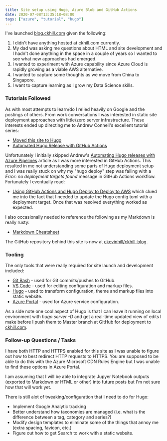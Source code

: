 ```yaml
---
title: Site setup using Hugo, Azure Blob and GitHub Actions
date: 2020-07-08T13:35:18+08:00
tags: ["azure", "tutorial", "hugo"]
---
```


I've launched [blog.ckhill.com](https://blog.ckhill.com) given the following:
1. I didn't have anything hosted at ckhill.com currently.
2. My dad was asking me questions about HTML and site development and I hadn't done anything in the space in a couple of years so I wanted to see what new approaches had emerged.
3. I wanted to experiment with Azure capability since Azure Cloud is rapidly growing as a viable AWS alternative.
4. I wanted to capture some thoughts as we move from China to Singapore.
5. I want to capture learning as I grow my Data Science skills.

### Tutorials Followed

As with most attempts to learn/do I relied heavily on Google and the postings of others.  From work conversations I was interested in static site deployment approaches with little/zero server infrastructure.  These interests ended up directing me to Andrew Connell's excellent tutorial series:

* [Moved this site to Hugo](https://www.andrewconnell.com/blog/moved-this-site-to-hugo/)
* [Automated Hugo Release with GitHub Actions](https://www.andrewconnell.com/blog/automated-hugo-releases-with-github-actions/)

Unfortunately I initially skipped Andrew's [Automating Hugo releases with Azure Pipelines](https://www.andrewconnell.com/blog/automated-hugo-releases-with-azure-pipelines/) article as I was more interested in GitHub Actions.  This resulted in me not understanding some parts of Hugo deployment setup and I was really stuck on why my "hugo deploy" step was failing with a *Error: no deployment targets found* message in GitHub Actions workflow.  Fortunately I eventually read:
* [Using GitHub Actions and Hugo Deploy to Deploy to AWS](https://capgemini.github.io/development/Using-GitHub-Actions-and-Hugo-Deploy-to-Deploy-to-AWS/)
which clued me into the fact that I needed to update the Hugo config.toml with a deployment target.  Once that was resolved everything worked as expected.

I also occasionally needed to reference the following as my Markdown is really rusty:

* [Markdown Cheatsheet](https://github.com/adam-p/markdown-here/wiki/Markdown-Cheatsheet)

The GitHub repository behind this site is now at [ckevinhill/ckhill-blog](https://github.com/ckevinhill/ckhill-blog).

### Tooling

The only tools that were really required for site launch and development included:

* [Git Bash](https://gitforwindows.org/) - used for Git commits/pushes to GitHub.
* [VS Code](https://code.visualstudio.com/) - used for editing configuration and markup files.
* [Hugo](https://gohugo.io/) - used to transform configuration, theme and markup files into static website.
* [Azure Portal](https://azure.microsoft.com/en-us/features/azure-portal/) - used for Azure service configuration.

As a side note one cool aspect of Hugo is that I can leave it running on local environment with *hugo server -D* and get a real-time updated view of edits I make before I push them to Master branch at GitHub for deployment to [ckhill.com](https://blog.ckhill.com).


### Follow-up Questions / Tasks

I have both HTTP and HTTPS enabled for this site as I was unable to figure out how to best redirect HTTP requests to HTTPS.  You are supposed to be able to do this with the Azure Microsoft CDN Rules Engine but I was unable to find these options in Azure Portal.

I am assuming that I will be able to integrate Jupyer Notebook outputs (exported to Markdown or HTML or other) into future posts but I'm not sure how that will work yet.

There is still alot of tweaking/configuration that I need to do for Hugo:
* Implement Google Analytic tracking
* Better understand how taxonomies are managed (i.e. what is the difference between a tag, category and series?)
* Modify design templates to eliminate some of the things that annoy me (extra spacing, favicon, etc.)
* Figure out how to get Search to work with a static website.


